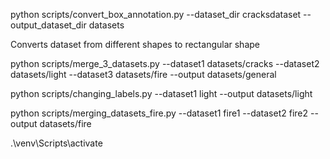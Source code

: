 python scripts/convert_box_annotation.py --dataset_dir cracksdataset --output_dataset_dir datasets

Converts dataset from different shapes to  rectangular shape


python scripts/merge_3_datasets.py --dataset1 datasets/cracks --dataset2 datasets/light --dataset3 datasets/fire --output datasets/general


python scripts/changing_labels.py --dataset1 light --output datasets/light   

python scripts/merging_datasets_fire.py --dataset1 fire1 --dataset2 fire2 --output datasets/fire



.\venv\Scripts\activate